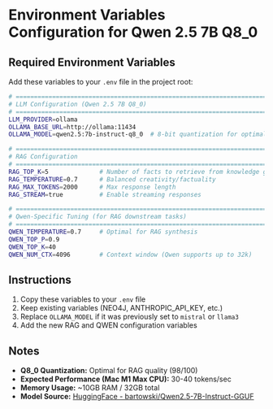 # Environment Variables Configuration for Qwen 2.5 7B Q8_0

## Required Environment Variables

Add these variables to your `.env` file in the project root:

```bash
# =============================================================================
# LLM Configuration (Qwen 2.5 7B Q8_0)
# =============================================================================
LLM_PROVIDER=ollama
OLLAMA_BASE_URL=http://ollama:11434
OLLAMA_MODEL=qwen2.5:7b-instruct-q8_0  # 8-bit quantization for optimal RAG quality

# =============================================================================
# RAG Configuration
# =============================================================================
RAG_TOP_K=5              # Number of facts to retrieve from knowledge graph
RAG_TEMPERATURE=0.7      # Balanced creativity/factuality
RAG_MAX_TOKENS=2000      # Max response length
RAG_STREAM=true          # Enable streaming responses

# =============================================================================
# Qwen-Specific Tuning (for RAG downstream tasks)
# =============================================================================
QWEN_TEMPERATURE=0.7     # Optimal for RAG synthesis
QWEN_TOP_P=0.9
QWEN_TOP_K=40
QWEN_NUM_CTX=4096        # Context window (Qwen supports up to 32k)
```

## Instructions

1. Copy these variables to your `.env` file
2. Keep existing variables (NEO4J, ANTHROPIC_API_KEY, etc.)
3. Replace `OLLAMA_MODEL` if it was previously set to `mistral` or `llama3`
4. Add the new RAG and QWEN configuration variables

## Notes

- **Q8_0 Quantization:** Optimal for RAG quality (98/100)
- **Expected Performance (Mac M1 Max CPU):** 30-40 tokens/sec
- **Memory Usage:** ~10GB RAM / 32GB total
- **Model Source:** [HuggingFace - bartowski/Qwen2.5-7B-Instruct-GGUF](https://huggingface.co/bartowski/Qwen2.5-7B-Instruct-GGUF)

